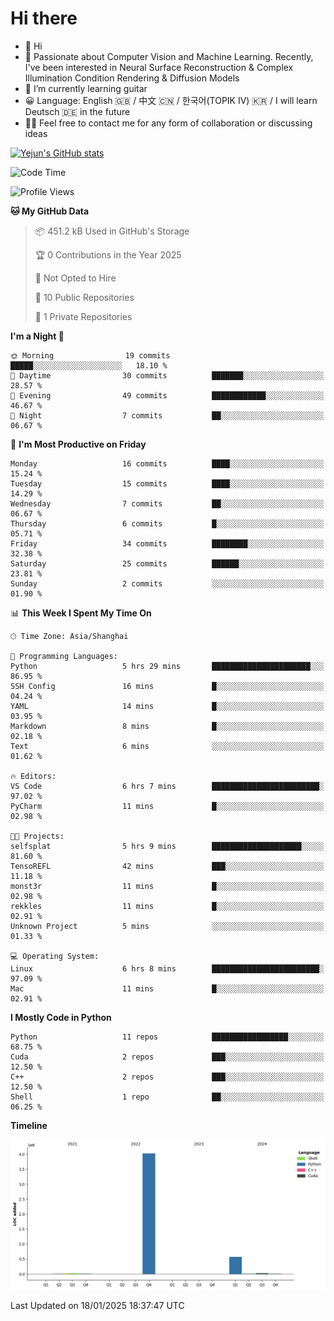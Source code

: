 # Hi there
- 👋 Hi
- 🔭 Passionate about Computer Vision and Machine Learning. Recently, I've been interested in Neural Surface Reconstruction & Complex Illumination Condition Rendering & Diffusion Models
- 🌱 I’m currently learning guitar
- 😀 Language: English 🇬🇧 / 中文 🇨🇳 / 한국어(TOPIK IV) 🇰🇷 / I will learn Deutsch 🇩🇪 in the future
- 🙋‍♂️ Feel free to contact me for any form of collaboration or discussing ideas


<!-- <img height="195px" src="https://github-readme-stats.vercel.app/api?username=yejun688&count_private=true&show_icons=true&hide_rank=true&title_color=0969da&bg_color=ffffff00&text_color=57606a&disable_animations=true"><img height="195px" src="https://github-readme-stats.vercel.app/api/top-langs?username=yejun688&layout=compact&title_color=0969da&bg_color=ffffff00&text_color=57606a"> -->

[![Yejun's GitHub stats](https://github-readme-stats.vercel.app/api?username=yejun688)](https://github.com/yejun688/github-readme-stats)

<!---
yejun688/yejun688 is a ✨ special ✨ repository because its `README.md` (this file) appears on your GitHub profile.
You can click the Preview link to take a look at your changes.
--->

<!--START_SECTION:waka-->
![Code Time](http://img.shields.io/badge/Code%20Time-711%20hrs%207%20mins-blue)

![Profile Views](http://img.shields.io/badge/Profile%20Views-2-blue)

**🐱 My GitHub Data** 

> 📦 451.2 kB Used in GitHub's Storage 
 > 
> 🏆 0 Contributions in the Year 2025
 > 
> 🚫 Not Opted to Hire
 > 
> 📜 10 Public Repositories 
 > 
> 🔑 1 Private Repositories 
 > 
**I'm a Night 🦉** 

```text
🌞 Morning                19 commits          █████░░░░░░░░░░░░░░░░░░░░   18.10 % 
🌆 Daytime                30 commits          ███████░░░░░░░░░░░░░░░░░░   28.57 % 
🌃 Evening                49 commits          ████████████░░░░░░░░░░░░░   46.67 % 
🌙 Night                  7 commits           ██░░░░░░░░░░░░░░░░░░░░░░░   06.67 % 
```
📅 **I'm Most Productive on Friday** 

```text
Monday                   16 commits          ████░░░░░░░░░░░░░░░░░░░░░   15.24 % 
Tuesday                  15 commits          ████░░░░░░░░░░░░░░░░░░░░░   14.29 % 
Wednesday                7 commits           ██░░░░░░░░░░░░░░░░░░░░░░░   06.67 % 
Thursday                 6 commits           █░░░░░░░░░░░░░░░░░░░░░░░░   05.71 % 
Friday                   34 commits          ████████░░░░░░░░░░░░░░░░░   32.38 % 
Saturday                 25 commits          ██████░░░░░░░░░░░░░░░░░░░   23.81 % 
Sunday                   2 commits           ░░░░░░░░░░░░░░░░░░░░░░░░░   01.90 % 
```


📊 **This Week I Spent My Time On** 

```text
🕑︎ Time Zone: Asia/Shanghai

💬 Programming Languages: 
Python                   5 hrs 29 mins       ██████████████████████░░░   86.95 % 
SSH Config               16 mins             █░░░░░░░░░░░░░░░░░░░░░░░░   04.24 % 
YAML                     14 mins             █░░░░░░░░░░░░░░░░░░░░░░░░   03.95 % 
Markdown                 8 mins              █░░░░░░░░░░░░░░░░░░░░░░░░   02.18 % 
Text                     6 mins              ░░░░░░░░░░░░░░░░░░░░░░░░░   01.62 % 

🔥 Editors: 
VS Code                  6 hrs 7 mins        ████████████████████████░   97.02 % 
PyCharm                  11 mins             █░░░░░░░░░░░░░░░░░░░░░░░░   02.98 % 

🐱‍💻 Projects: 
selfsplat                5 hrs 9 mins        ████████████████████░░░░░   81.60 % 
TensoREFL                42 mins             ███░░░░░░░░░░░░░░░░░░░░░░   11.18 % 
monst3r                  11 mins             █░░░░░░░░░░░░░░░░░░░░░░░░   02.98 % 
rekkles                  11 mins             █░░░░░░░░░░░░░░░░░░░░░░░░   02.91 % 
Unknown Project          5 mins              ░░░░░░░░░░░░░░░░░░░░░░░░░   01.33 % 

💻 Operating System: 
Linux                    6 hrs 8 mins        ████████████████████████░   97.09 % 
Mac                      11 mins             █░░░░░░░░░░░░░░░░░░░░░░░░   02.91 % 
```

**I Mostly Code in Python** 

```text
Python                   11 repos            █████████████████░░░░░░░░   68.75 % 
Cuda                     2 repos             ███░░░░░░░░░░░░░░░░░░░░░░   12.50 % 
C++                      2 repos             ███░░░░░░░░░░░░░░░░░░░░░░   12.50 % 
Shell                    1 repo              ██░░░░░░░░░░░░░░░░░░░░░░░   06.25 % 
```



**Timeline**

![Lines of Code chart](https://raw.githubusercontent.com/yejun688/yejun688/main/assets/bar_graph.png)


 Last Updated on 18/01/2025 18:37:47 UTC
<!--END_SECTION:waka-->
